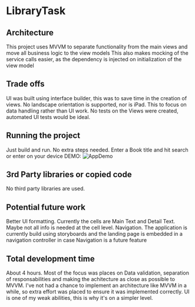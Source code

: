 # LibraryTask

## Architecture
This project uses MVVM to separate functionality from the main views and move all business logic to the view models
This also makes mocking of the service calls easier, as the dependency is injected on initialization of the view model

## Trade offs
UI was built using interface builder, this was to save time in the creation of views.
No landscape orientation is supported, nor is iPad. This to focus on data handling rather than UI work.
No tests on the Views were created, automated UI tests would be ideal. 

## Running the project
Just build and run. No extra steps needed.
Enter a Book title and hit search or enter on your device
DEMO: 
![AppDemo](https://github.com/EdgarBarocio/LibraryTask/assets/4490760/417c0a77-4230-45e5-b215-eedc089bd278)


## 3rd Party libraries or copied code
No third party libraries are used.

## Potential future work
Better UI formatting. Currently the cells are Main Text and Detail Text. Maybe not all info is needed at the cell level.
Navigation. The application is currently build using storyboards and the landing page is embedded in a navigation controller in case Navigation is a future feature

## Total development time
About 4 hours. Most of the focus was places on Data validation, separation of responsabilities and making the achitecture as close as possible to MVVM.
I've not had a chance to implement an architecture like MVVM in a while, so extra effort was placed to ensure it was implemented correctly. 
UI is one of my weak abilities, this is why it's on a simpler level.


